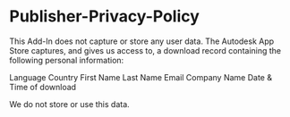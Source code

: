 # Publisher-Privacy-Policy

This Add-In does not capture or store any user data.
The Autodesk App Store captures, and gives us access to,
a download record containing the following personal information:

Language
Country
First Name
Last Name
Email
Company Name
Date &	Time of download

We do not store or use this data.
